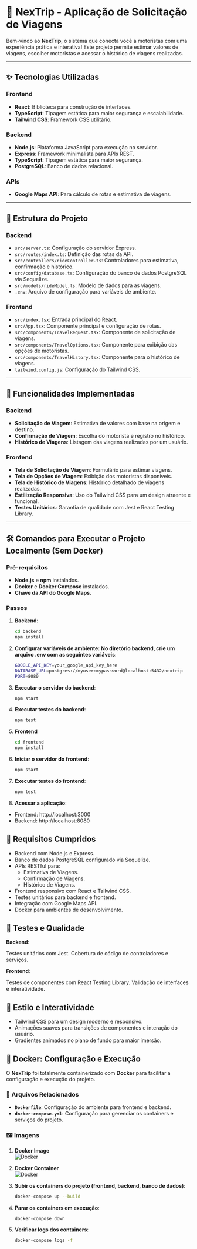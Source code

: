# 🚖 NexTrip - Aplicação de Solicitação de Viagens

Bem-vindo ao **NexTrip**, o sistema que conecta você a motoristas com uma experiência prática e interativa! Este projeto permite estimar valores de viagens, escolher motoristas e acessar o histórico de viagens realizadas.

---

## ✨ Tecnologias Utilizadas

### **Frontend**
- **React**: Biblioteca para construção de interfaces.
- **TypeScript**: Tipagem estática para maior segurança e escalabilidade.
- **Tailwind CSS**: Framework CSS utilitário.

### **Backend**
- **Node.js**: Plataforma JavaScript para execução no servidor.
- **Express**: Framework minimalista para APIs REST.
- **TypeScript**: Tipagem estática para maior segurança.
- **PostgreSQL**: Banco de dados relacional.

### **APIs**
- **Google Maps API**: Para cálculo de rotas e estimativa de viagens.

---

## 📂 Estrutura do Projeto

### **Backend**
- `src/server.ts`: Configuração do servidor Express.
- `src/routes/index.ts`: Definição das rotas da API.
- `src/controllers/rideController.ts`: Controladores para estimativa, confirmação e histórico.
- `src/config/database.ts`: Configuração do banco de dados PostgreSQL via Sequelize.
- `src/models/rideModel.ts`: Modelo de dados para as viagens.
- `.env`: Arquivo de configuração para variáveis de ambiente.

### **Frontend**
- `src/index.tsx`: Entrada principal do React.
- `src/App.tsx`: Componente principal e configuração de rotas.
- `src/components/TravelRequest.tsx`: Componente de solicitação de viagens.
- `src/components/TravelOptions.tsx`: Componente para exibição das opções de motoristas.
- `src/components/TravelHistory.tsx`: Componente para o histórico de viagens.
- `tailwind.config.js`: Configuração do Tailwind CSS.

---

## 🎨 Funcionalidades Implementadas

### **Backend**
- **Solicitação de Viagem**: Estimativa de valores com base na origem e destino.
- **Confirmação de Viagem**: Escolha do motorista e registro no histórico.
- **Histórico de Viagens**: Listagem das viagens realizadas por um usuário.

### **Frontend**
- **Tela de Solicitação de Viagem**: Formulário para estimar viagens.
- **Tela de Opções de Viagem**: Exibição dos motoristas disponíveis.
- **Tela de Histórico de Viagens**: Histórico detalhado de viagens realizadas.
- **Estilização Responsiva**: Uso do Tailwind CSS para um design atraente e funcional.
- **Testes Unitários**: Garantia de qualidade com Jest e React Testing Library.

---

## 🛠️ Comandos para Executar o Projeto Localmente (Sem Docker)

### **Pré-requisitos**
- **Node.js** e **npm** instalados.
- **Docker** e **Docker Compose** instalados.
- **Chave da API do Google Maps**.

### **Passos**

1. **Backend**:
   ```bash
   cd backend
   npm install
2. **Configurar variáveis de ambiente: No diretório backend, crie um arquivo .env com as seguintes variáveis**: 
   ```bash
   GOOGLE_API_KEY=your_google_api_key_here
   DATABASE_URL=postgres://myuser:mypassword@localhost:5432/nextrip
   PORT=8080

3. **Executar o servidor do backend**:
   ```bash
   npm start

4. **Executar testes do backend**:
   ```bash
   npm test
5. **Frontend**
   ```bash
   cd frontend
   npm install

6. **Iniciar o servidor do frontend**:
   ```bash
   npm start
7. **Executar testes do frontend**:
   ```bash
   npm test

8. **Acessar a aplicação**:

- Frontend: http://localhost:3000
- Backend: http://localhost:8080

## 🚀 Requisitos Cumpridos
- Backend com Node.js e Express. 
- Banco de dados PostgreSQL configurado via Sequelize.
- APIs RESTful para:
  - Estimativa de Viagens.
  - Confirmação de Viagens.
  - Histórico de Viagens.
- Frontend responsivo com React e Tailwind CSS.
- Testes unitários para backend e frontend.
- Integração com Google Maps API.
- Docker para ambientes de desenvolvimento.

## 🧪 Testes e Qualidade
**Backend**:

Testes unitários com Jest.
Cobertura de código de controladores e serviços.

**Frontend**:

Testes de componentes com React Testing Library.
Validação de interfaces e interatividade.

## 🌟 Estilo e Interatividade
- Tailwind CSS para um design moderno e responsivo.
- Animações suaves para transições de componentes e interação do usuário.
- Gradientes animados no plano de fundo para maior imersão.

## 🐳 Docker: Configuração e Execução

O **NexTrip** foi totalmente containerizado com **Docker** para facilitar a configuração e execução do projeto.

### 📂 Arquivos Relacionados
- **`Dockerfile`**: Configuração do ambiente para frontend e backend.
- **`docker-compose.yml`**: Configuração para gerenciar os containers e serviços do projeto.

### 🖼️ Imagens
1. **Docker Image**  
   ![Docker](assets/docker.png)

2. **Docker Container**  
   ![Docker](assets/docker-2.png)

3. **Subir os containers do projeto (frontend, backend, banco de dados)**:
   ```bash
   docker-compose up --build
4. **Parar os containers em execução**:
   ```bash
   docker-compose down

5. **Verificar logs dos containers**:
   ```bash
   docker-compose logs -f


